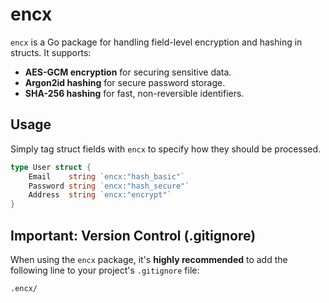 # encx

`encx` is a Go package for handling field-level encryption and hashing in structs. It supports:

- **AES-GCM encryption** for securing sensitive data.
- **Argon2id hashing** for secure password storage.
- **SHA-256 hashing** for fast, non-reversible identifiers.

## Usage

Simply tag struct fields with `encx` to specify how they should be processed.

```go
type User struct {
    Email    string `encx:"hash_basic"`
    Password string `encx:"hash_secure"`
    Address  string `encx:"encrypt"`
}
``````

## Important: Version Control (.gitignore)

When using the `encx` package, it's **highly recommended** to add the following line to your project's `.gitignore` file:

```gitignore
.encx/
```

